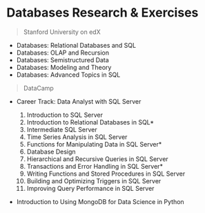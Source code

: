 # Databases Research & Exercises

> Stanford University on edX
 - Databases: Relational Databases and SQL
 - Databases: OLAP and Recursion 
 - Databases: Semistructured Data
 - Databases: Modeling and Theory
 - Databases: Advanced Topics in SQL

> DataCamp
 - Career Track: Data Analyst with SQL Server

    01. Introduction to SQL Server
    02. Introduction to Relational Databases in SQL*
    03. Intermediate SQL Server
    04. Time Series Analysis in SQL Server
    05. Functions for Manipulating Data in SQL Server*
    06. Database Design
    07. Hierarchical and Recursive Queries in SQL Server
    08. Transactions and Error Handling in SQL Server*
    09. Writing Functions and Stored Procedures in SQL Server
    10. Building and Optimizing Triggers in SQL Server
    11. Improving Query Performance in SQL Server

 - Introduction to Using MongoDB for Data Science in Python
